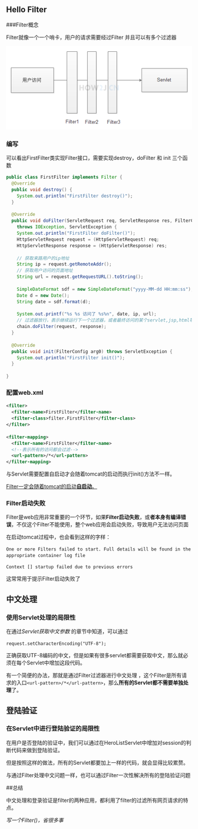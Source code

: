 ## Hello Filter

###Filter概念

Filter就像一个一个哨卡，用户的请求需要经过Filter
并且可以有多个过滤器

![](./image/jsp_filter_concept.png)

### 编写

可以看出FirstFilter类实现Filter接口，需要实现destroy，doFilter 和 init 三个函数

```java
public class FirstFilter implements Filter {
  @Override
  public void destroy() {
    System.out.println("FirstFilter destroy()");
  }

  @Override
  public void doFilter(ServletRequest req, ServletResponse res, FilterChain chain)
    throws IOException, ServletException {
    System.out.println("FirstFilter doFilter()");
    HttpServletRequest request = (HttpServletRequest) req;
    HttpServletResponse response = (HttpServletResponse) res;

    // 获取来路用户的ip地址
    String ip = request.getRemoteAddr();
    // 获取用户访问的页面地址
    String url = request.getRequestURL().toString();

    SimpleDateFormat sdf = new SimpleDateFormat("yyyy-MM-dd HH:mm:ss");
    Date d = new Date();
    String date = sdf.format(d);

    System.out.printf("%s %s 访问了 %s%n", date, ip, url);
    // 过滤器放行，表示继续运行下一个过滤器，或者最终访问的某个servlet,jsp,html等等
    chain.doFilter(request, response);
  }

  @Override
  public void init(FilterConfig arg0) throws ServletException {
    System.out.println("FirstFilter init()");
  }

}
```

### 配置web.xml

```xml
<filter>
  <filter-name>FirstFilter</filter-name>
  <filter-class>filter.FirstFilter</filter-class>
</filter>

<filter-mapping>
  <filter-name>FirstFilter</filter-name>
  <!--表示所有的访问都会过滤-->
  <url-pattern>/*</url-pattern>
</filter-mapping>
```

与Servlet需要配置自启动才会随着tomcat的启动而执行init()方法不一样。

<u>Filter一定会随着tomcat的启动**自启动**。</u>

### Filter启动失败

Filter是web应用非常重要的一个环节，如果**Filter启动失败**，或**者本身有编译错误**，不仅这个Filter不能使用，整个web应用会启动失败，导致用户无法访问页面

在启动tomcat过程中，也会看到这样的字样： 

`One or more Filters failed to start. Full details will be found in the appropriate container log file`

 `Context [] startup failed due to previous errors `

这常常用于提示Filter启动失败了

## 中文处理

### 使用Servlet处理的局限性

在通过*Servlet获取中文参数* 的章节中知道，可以通过

`request.setCharacterEncoding("UTF-8");`

正确获取UTF-8编码的中文，但是如果有很多servlet都需要获取中文，那么就必须在每个Servlet中增加这段代码。

有一个简便的办法，那就是通过Filter过滤器进行中文处理 ，这个Filter是所有请求的入口`<url-pattern>/*</url-pattern>`，那么**所有的Servlet都不需要单独处理**了。



## 登陆验证

### 在Servlet中进行登陆验证的局限性

在用户是否登陆的验证中，我们可以通过在HeroListServlet中增加对session的判断代码来做到登陆验证。

但是按照这样的做法，所有的Servlet都要加上一样的代码，就会显得比较累赘。

与通过Filter处理中文问题一样，也可以通过Filter一次性解决所有的登陆验证问题

##总结

中文处理和登录验证是filter的两种应用，都利用了filter的过滤所有网页请求的特点。

*写一个Filter()，省很多事*

